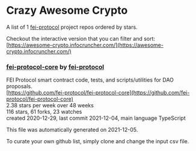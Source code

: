 # Crazy Awesome Crypto
A list of 1 [fei-protocol](https://github.com/fei-protocol) project repos ordered by stars.  

Checkout the interactive version that you can filter and sort: 
[https://awesome-crypto.infocruncher.com/](https://awesome-crypto.infocruncher.com/)  


### [fei-protocol-core](https://github.com/fei-protocol/fei-protocol-core) by [fei-protocol](https://github.com/fei-protocol)  
FEI Protocol smart contract code, tests, and scripts/utilities for DAO proposals.  
[https://github.com/fei-protocol/fei-protocol-core](https://github.com/fei-protocol/fei-protocol-core)  
2.38 stars per week over 48 weeks  
116 stars, 61 forks, 23 watches  
created 2020-12-29, last commit 2021-12-04, main language TypeScript  


This file was automatically generated on 2021-12-05.  

To curate your own github list, simply clone and change the input csv file.  